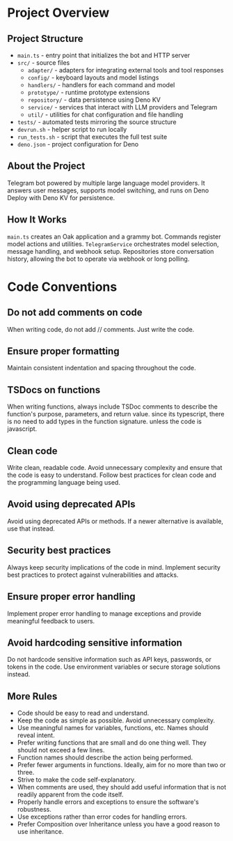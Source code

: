 # Project Overview

## Project Structure
- `main.ts` - entry point that initializes the bot and HTTP server
- `src/` - source files
  - `adapter/` - adapters for integrating external tools and tool responses
  - `config/` - keyboard layouts and model listings
  - `handlers/` - handlers for each command and model
  - `prototype/` - runtime prototype extensions
  - `repository/` - data persistence using Deno KV
  - `service/` - services that interact with LLM providers and Telegram
  - `util/` - utilities for chat configuration and file handling
- `tests/` - automated tests mirroring the source structure
- `devrun.sh` - helper script to run locally
- `run_tests.sh` - script that executes the full test suite
- `deno.json` - project configuration for Deno

## About the Project
Telegram bot powered by multiple large language model providers. It answers user messages, supports model switching, and runs on Deno Deploy with Deno KV for persistence.

## How It Works
`main.ts` creates an Oak application and a grammy bot. Commands register model actions and utilities. `TelegramService` orchestrates model selection, message handling, and webhook setup. Repositories store conversation history, allowing the bot to operate via webhook or long polling.

# Code Conventions

## Do not add comments on code
When writing code, do not add // comments. Just write the code.

## Ensure proper formatting
Maintain consistent indentation and spacing throughout the code.

## TSDocs on functions
When writing functions, always include TSDoc comments to describe the function's purpose, parameters, and return value. since its typescript, there is no need to add types in the function signature. unless the code is javascript.

## Clean code
Write clean, readable code. Avoid unnecessary complexity and ensure that the code is easy to understand. Follow best practices for clean code and the programming language being used.

## Avoid using deprecated APIs
Avoid using deprecated APIs or methods. If a newer alternative is available, use that instead.

## Security best practices
Always keep security implications of the code in mind. Implement security best practices to protect against vulnerabilities and attacks.

## Ensure proper error handling
Implement proper error handling to manage exceptions and provide meaningful feedback to users.

## Avoid hardcoding sensitive information
Do not hardcode sensitive information such as API keys, passwords, or tokens in the code. Use environment variables or secure storage solutions instead.

## More Rules
- Code should be easy to read and understand.
- Keep the code as simple as possible. Avoid unnecessary complexity.
- Use meaningful names for variables, functions, etc. Names should reveal intent.
- Prefer writing functions that are small and do one thing well. They should not exceed a few lines.
- Function names should describe the action being performed.
- Prefer fewer arguments in functions. Ideally, aim for no more than two or three.
- Strive to make the code self-explanatory.
- When comments are used, they should add useful information that is not readily apparent from the code itself.
- Properly handle errors and exceptions to ensure the software's robustness.
- Use exceptions rather than error codes for handling errors.
- Prefer Composition over Inheritance unless you have a good reason to use inheritance.
